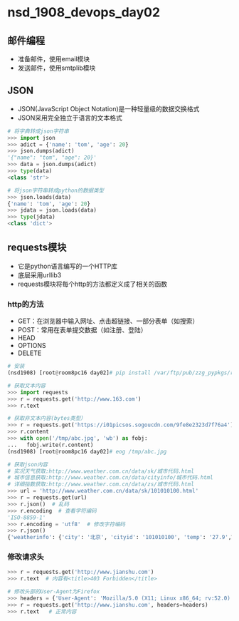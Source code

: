 # nsd_1908_devops_day02

## 邮件编程

- 准备邮件，使用email模块
- 发送邮件，使用smtplib模块

## JSON

- JSON(JavaScript Object Notation)是一种轻量级的数据交换格式
- JSON采用完全独立于语言的文本格式

```python
# 将字典转成json字符串
>>> import json
>>> adict = {'name': 'tom', 'age': 20}
>>> json.dumps(adict)
'{"name": "tom", "age": 20}'
>>> data = json.dumps(adict)
>>> type(data)
<class 'str'>

# 将json字符串转成python的数据类型
>>> json.loads(data)
{'name': 'tom', 'age': 20}
>>> jdata = json.loads(data)
>>> type(jdata)
<class 'dict'>
```

## requests模块

- 它是python语言编写的一个HTTP库
- 底层采用urllib3
- requests模块将每个http的方法都定义成了相关的函数

### http的方法

- GET：在浏览器中输入网址、点击超链接、一部分表单（如搜索）
- POST：常用在表单提交数据（如注册、登陆）
- HEAD
- OPTIONS
- DELETE

```python
# 安装
(nsd1908) [root@room8pc16 day02]# pip install /var/ftp/pub/zzg_pypkgs/requests_pkgs/*

# 获取文本内容
>>> import requests
>>> r = requests.get('http://www.163.com')
>>> r.text

# 获取非文本内容(bytes类型）
>>> r = requests.get('https://i01picsos.sogoucdn.com/9fe8e2323d7f76a4')
>>> r.content
>>> with open('/tmp/abc.jpg', 'wb') as fobj:
...   fobj.write(r.content)
(nsd1908) [root@room8pc16 day02]# eog /tmp/abc.jpg 

# 获取json内容
# 实况天气获取:http://www.weather.com.cn/data/sk/城市代码.html
# 城市信息获取:http://www.weather.com.cn/data/cityinfo/城市代码.html
# 详细指数获取:http://www.weather.com.cn/data/zs/城市代码.html
>>> url = 'http://www.weather.com.cn/data/sk/101010100.html'
>>> r = requests.get(url)
>>> r.json()  # 乱码
>>> r.encoding  # 查看字符编码
'ISO-8859-1'
>>> r.encoding = 'utf8'  # 修改字符编码
>>> r.json()
{'weatherinfo': {'city': '北京', 'cityid': '101010100', 'temp': '27.9',WD': '南风', 'WS': '小于3级', 'SD': '28%', 'AP': '1002hPa', 'njd': '暂无WSE': '<3', 'time': '17:55', 'sm': '2.1', 'isRadar': '1', 'Radar': 'JC_RADAR_AZ9010_JB'}}
```

### 修改请求头

```python
>>> r = requests.get('http://www.jianshu.com')
>>> r.text  # 内容有<title>403 Forbidden</title>

# 修改头部的User-Agent为Firefox
>>> headers = {'User-Agent': 'Mozilla/5.0 (X11; Linux x86_64; rv:52.0) Gecko/20100101 Firefox/52.0'}
>>> r = requests.get('http://www.jianshu.com', headers=headers)
>>> r.text   # 正常内容
```







